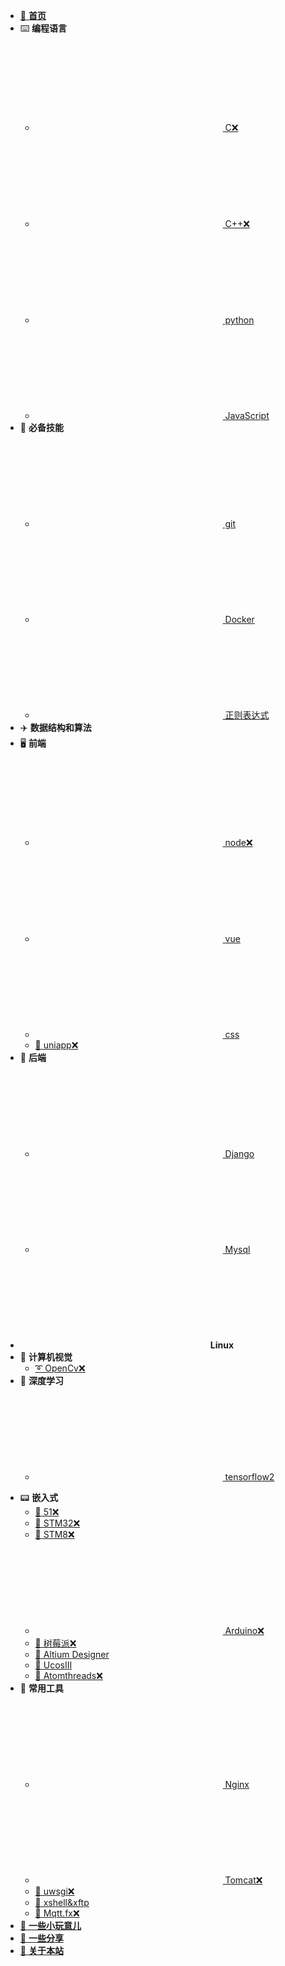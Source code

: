 * [🌈 **首页**](README.md)
* ⌨️ **编程语言**
  * [<svg class="icon" aria-hidden="true"><use xlink:href="#hz-cyuyan"></use></svg> C❌](编程语言/C/waiting.md)
  * [<svg class="icon" aria-hidden="true"><use xlink:href="#hz-cyuyan"></use></svg> C++❌](编程语言/C++/waiting.md)
  * [<svg class="icon" aria-hidden="true"><use xlink:href="#hz-Python"></use></svg> python](编程语言/python/)
  * [<svg class="icon" aria-hidden="true"><use xlink:href="#hz-js"></use></svg> JavaScript](编程语言/JavaScript/)
* 💎 **必备技能**
  * [<svg class="icon" aria-hidden="true"><use xlink:href="#hz-git"></use></svg> git](必备技能/git/)
  * [<svg class="icon" aria-hidden="true"><use xlink:href="#hz-Docker"></use></svg> Docker](必备技能/Docker/)
  * [<svg class="icon" aria-hidden="true"><use xlink:href="#hz-zhengzeshi"></use></svg> 正则表达式](必备技能/正则表达式/正则表达式.md)
* ✈️ **数据结构和算法**
* 🖥️ **前端**
  * [<svg class="icon" aria-hidden="true"><use xlink:href="#hz-node"></use></svg> node❌](前端/node/waiting.md)
  * [<svg class="icon" aria-hidden="true"><use xlink:href="#hz-vue"></use></svg> vue](前端/vue/)
  * [<svg class="icon" aria-hidden="true"><use xlink:href="#hz-css"></use></svg> css](前端/css/)
  * [📎 uniapp❌](前端/uniapp/waiting.md)
* 🌌 **后端**
  * [<svg class="icon" aria-hidden="true"><use xlink:href="#hz-django"></use></svg> Django](后端/Django/)
  * [<svg class="icon" aria-hidden="true"><use xlink:href="#hz-MySQL"></use></svg> Mysql](后端/Mysql/)
* <svg class="icon" aria-hidden="true"><use xlink:href="#hz-linux"></use></svg> **Linux**
* 👀 **计算机视觉**
  * [➰ OpenCv❌](计算机视觉/opencv/waiting.md)
* 📘 **深度学习**
  * [<svg class="icon" aria-hidden="true"><use xlink:href="#hz-tensorflow"></use></svg> tensorflow2](深度学习/tensorflow2/)
<!-- * [📖 **力扣刷题**](/README.md) -->
* 📟 **嵌入式**
  * [🧱 51❌](嵌入式/51/waiting.md)
  * [🧲 STM32❌](嵌入式/STM32/waiting.md)
  * [🔫 STM8❌](嵌入式/STM8/waiting.md)
  * [<svg class="icon" aria-hidden="true"><use xlink:href="#hz-arduino"></use></svg> Arduino❌](嵌入式/Arduino/waiting.md)
  * [🔭 树莓派❌](嵌入式/树莓派/waiting.md)
  * [🧸 Altium Designer](嵌入式/AD/ad.md)
  * [🎁 UcosIII](嵌入式/ucosiii/ucosiii.md)
  * [🎈 Atomthreads❌](嵌入式/atomthreads/waiting.md)
* 🔨 **常用工具**
  * [<svg class="icon" aria-hidden="true"><use xlink:href="#hz-nginx"></use></svg> Nginx](常用工具/Nginx/)
  * [<svg class="icon" aria-hidden="true"><use xlink:href="#hz-tomcat"></use></svg> Tomcat❌](常用工具/Tomcat/waiting.md)
  * [🔨 uwsgi❌](常用工具/uwsgi/waiting.md)
  * [🔨 xshell&xftp](常用工具/xshell/xshell免费个人使用下载安装.md)
  * [🔨 Mqtt.fx❌](常用工具/mqttfx/waiting.md)
* [🎲 **一些小玩意儿**](小玩意/)
* [🍻 **一些分享**](分享/)
* [🍁 **关于本站**](ABOUT.md)

